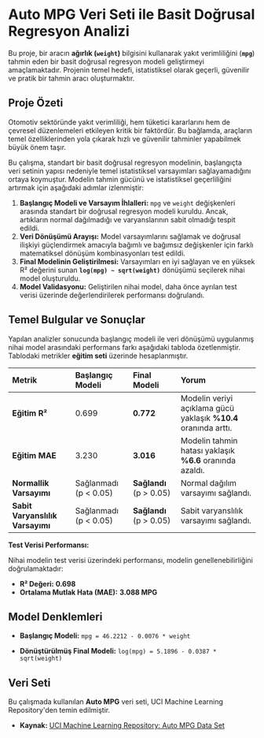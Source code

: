# Auto MPG Veri Seti ile Basit Doğrusal Regresyon Analizi

Bu proje, bir aracın **ağırlık (`weight`)** bilgisini kullanarak yakıt verimliliğini (**`mpg`**) tahmin eden bir basit doğrusal regresyon modeli geliştirmeyi amaçlamaktadır. Projenin temel hedefi, istatistiksel olarak geçerli, güvenilir ve pratik bir tahmin aracı oluşturmaktır.

## Proje Özeti

Otomotiv sektöründe yakıt verimliliği, hem tüketici kararlarını hem de çevresel düzenlemeleri etkileyen kritik bir faktördür. Bu bağlamda, araçların temel özelliklerinden yola çıkarak hızlı ve güvenilir tahminler yapabilmek büyük önem taşır.

Bu çalışma, standart bir basit doğrusal regresyon modelinin, başlangıçta veri setinin yapısı nedeniyle temel istatistiksel varsayımları sağlayamadığını ortaya koymuştur. Modelin tahmin gücünü ve istatistiksel geçerliliğini artırmak için aşağıdaki adımlar izlenmiştir:

1.  **Başlangıç Modeli ve Varsayım İhlalleri:** `mpg` ve `weight` değişkenleri arasında standart bir doğrusal regresyon modeli kuruldu. Ancak, artıkların normal dağılmadığı ve varyanslarının sabit olmadığı tespit edildi.
2.  **Veri Dönüşümü Arayışı:** Model varsayımlarını sağlamak ve doğrusal ilişkiyi güçlendirmek amacıyla bağımlı ve bağımsız değişkenler için farklı matematiksel dönüşüm kombinasyonları test edildi.
3.  **Final Modelinin Geliştirilmesi:** Varsayımları en iyi sağlayan ve en yüksek R² değerini sunan **`log(mpg) ~ sqrt(weight)`** dönüşümü seçilerek nihai model oluşturuldu.
4.  **Model Validasyonu:** Geliştirilen nihai model, daha önce ayrılan test verisi üzerinde değerlendirilerek performansı doğrulandı.

## Temel Bulgular ve Sonuçlar

Yapılan analizler sonucunda başlangıç modeli ile veri dönüşümü uygulanmış nihai model arasındaki performans farkı aşağıdaki tabloda özetlenmiştir. Tablodaki metrikler **eğitim seti** üzerinde hesaplanmıştır.

| Metrik | Başlangıç Modeli | Final Modeli | Yorum |
| :--- | :--- | :--- | :--- |
| **Eğitim R²** | 0.699 | **0.772** | Modelin veriyi açıklama gücü yaklaşık **%10.4** oranında arttı. |
| **Eğitim MAE** | 3.230 | **3.016** | Modelin tahmin hatası yaklaşık **%6.6** oranında azaldı. |
| **Normallik Varsayımı** | Sağlanmadı (p < 0.05) | **Sağlandı** (p > 0.05) | Normal dağılım varsayımı sağlandı. |
| **Sabit Varyanslılık Varsayımı** | Sağlanmadı (p < 0.05) | **Sağlandı** (p > 0.05) | Sabit varyanslılık varsayımı sağlandı. |

**Test Verisi Performansı:**

Nihai modelin test verisi üzerindeki performansı, modelin genellenebilirliğini doğrulamaktadır:
-   **R² Değeri:** **0.698**
-   **Ortalama Mutlak Hata (MAE):** **3.088 MPG**

## Model Denklemleri

-   **Başlangıç Modeli:**
    `mpg = 46.2212 - 0.0076 * weight`

-   **Dönüştürülmüş Final Modeli:**
    `log(mpg) = 5.1896 - 0.0387 * sqrt(weight)`

## Veri Seti

Bu çalışmada kullanılan **Auto MPG** veri seti, UCI Machine Learning Repository'den temin edilmiştir.

-   **Kaynak:** [UCI Machine Learning Repository: Auto MPG Data Set](https://archive.ics.uci.edu/dataset/9/auto+mpg)

